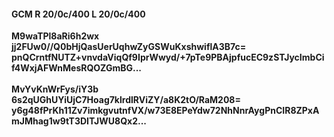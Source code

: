 #### GCM R 20/0c/400 L 20/0c/400
**M9waTPl8aRi6h2wx**<br/>**jj2FUw0//Q0bHjQasUerUqhwZyGSWuKxshwiflA3B7c=**<br/>**pnQCrntfNUTZ+vnvdaViqQf9IprWwyd/+7pTe9PBAjpfucEC9zSTJycImbCif4WxjAFWnMesRQOZGmBG...**<br/><br/>
**MvYvKnWrFys/iY3b**<br/>**6s2qUGhUYiUjC7Hoag7klrdlRViZY/a8K2tO/RaM208=**<br/>**y6g48fPrKh11Zv7imkgvutnfVX/w73E8EPeYdw72NhNnrAygPnCIR8ZPxAmJMhag1w9tT3DITJWU8Qx2...**